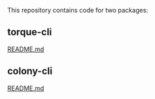 This repository contains code for two packages:

## torque-cli
[README.md](./torque-cli/README.md)

## colony-cli
[README.md](./colony-cli/README.md)